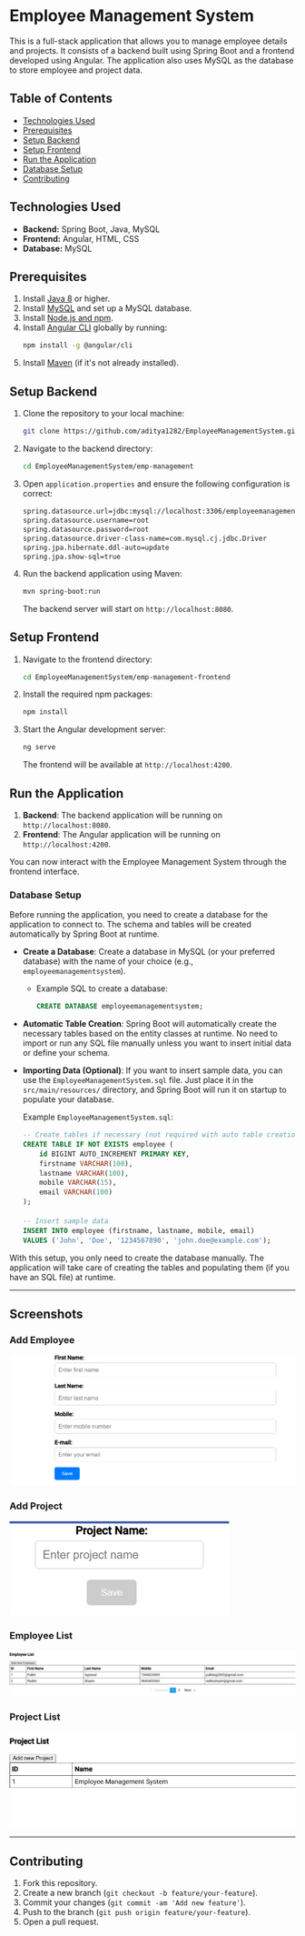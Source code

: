 # Employee Management System

This is a full-stack application that allows you to manage employee details and projects. It consists of a backend built using Spring Boot and a frontend developed using Angular. The application also uses MySQL as the database to store employee and project data.

## Table of Contents
- [Technologies Used](#technologies-used)
- [Prerequisites](#prerequisites)
- [Setup Backend](#setup-backend)
- [Setup Frontend](#setup-frontend)
- [Run the Application](#run-the-application)
- [Database Setup](#database-setup)
- [Contributing](#contributing)

## Technologies Used

- **Backend:** Spring Boot, Java, MySQL
- **Frontend:** Angular, HTML, CSS
- **Database:** MySQL

## Prerequisites

1. Install [Java 8](https://www.oracle.com/java/technologies/javase-jdk8-downloads.html) or higher.
2. Install [MySQL](https://dev.mysql.com/downloads/installer/) and set up a MySQL database.
3. Install [Node.js and npm](https://nodejs.org/en/).
4. Install [Angular CLI](https://angular.io/cli) globally by running: 
   ```bash
   npm install -g @angular/cli
   ```
5. Install [Maven](https://maven.apache.org/) (if it's not already installed).

## Setup Backend

1. Clone the repository to your local machine:
   ```bash
   git clone https://github.com/aditya1282/EmployeeManagementSystem.git
   ```
2. Navigate to the backend directory:
   ```bash
   cd EmployeeManagementSystem/emp-management
   ```
3. Open `application.properties` and ensure the following configuration is correct:
   ```properties
   spring.datasource.url=jdbc:mysql://localhost:3306/employeemanagementsystem
   spring.datasource.username=root
   spring.datasource.password=root
   spring.datasource.driver-class-name=com.mysql.cj.jdbc.Driver
   spring.jpa.hibernate.ddl-auto=update
   spring.jpa.show-sql=true
   ```
4. Run the backend application using Maven:
   ```bash
   mvn spring-boot:run
   ```
   The backend server will start on `http://localhost:8080`.

## Setup Frontend

1. Navigate to the frontend directory:
   ```bash
   cd EmployeeManagementSystem/emp-management-frontend
   ```
2. Install the required npm packages:
   ```bash
   npm install
   ```
3. Start the Angular development server:
   ```bash
   ng serve
   ```
   The frontend will be available at `http://localhost:4200`.

## Run the Application

1. **Backend**: The backend application will be running on `http://localhost:8080`.
2. **Frontend**: The Angular application will be running on `http://localhost:4200`.

You can now interact with the Employee Management System through the frontend interface.

### **Database Setup**

Before running the application, you need to create a database for the application to connect to. The schema and tables will be created automatically by Spring Boot at runtime.

- **Create a Database**: Create a database in MySQL (or your preferred database) with the name of your choice (e.g., `employeemanagementsystem`).
  - Example SQL to create a database:
    ```sql
    CREATE DATABASE employeemanagementsystem;
    ```

- **Automatic Table Creation**: Spring Boot will automatically create the necessary tables based on the entity classes at runtime. No need to import or run any SQL file manually unless you want to insert initial data or define your schema.

- **Importing Data (Optional)**: If you want to insert sample data, you can use the `EmployeeManagementSystem.sql` file. Just place it in the `src/main/resources/` directory, and Spring Boot will run it on startup to populate your database.

  Example `EmployeeManagementSystem.sql`:
  ```sql
  -- Create tables if necessary (not required with auto table creation)
  CREATE TABLE IF NOT EXISTS employee (
      id BIGINT AUTO_INCREMENT PRIMARY KEY,
      firstname VARCHAR(100),
      lastname VARCHAR(100),
      mobile VARCHAR(15),
      email VARCHAR(100)
  );

  -- Insert sample data
  INSERT INTO employee (firstname, lastname, mobile, email) 
  VALUES ('John', 'Doe', '1234567890', 'john.doe@example.com');
  ```

With this setup, you only need to create the database manually. The application will take care of creating the tables and populating them (if you have an SQL file) at runtime.

--- 

## Screenshots

### Add Employee
![Add Employee](emp-management-frontend/src/assets/add_employee.png)

### Add Project
![Add Project](emp-management-frontend/src/assets/add_project.png)

### Employee List
![Employee List](emp-management-frontend/src/assets/employee_list.png)

### Project List
![Project List](emp-management-frontend/src/assets/project_list.png)

---
## Contributing

1. Fork this repository.
2. Create a new branch (`git checkout -b feature/your-feature`).
3. Commit your changes (`git commit -am 'Add new feature'`).
4. Push to the branch (`git push origin feature/your-feature`).
5. Open a pull request.
